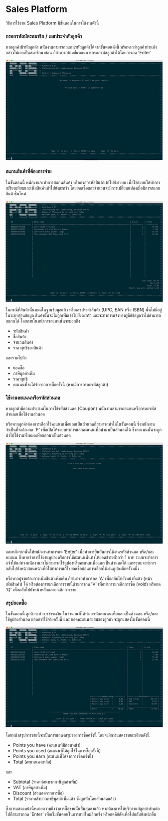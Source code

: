 # Sales Platform
วิธีการใช้งาน Sales Platform มีขั้นตอนในการใช้งานดังนี้

### กรอกรหัสบัตรสมาชิก / เลขประจำตัวลูกค้า
หากลูกค้ามีรหัสลูกค้า พนักงานสามารถสแกนรหัสลูกค้าได้จากขั้นตอนดังนี้ หรือหากว่าลูกค้าท่านดังกล่าวไม่เคยเป็นสมาชิกมาก่อน ก็สามารถข้ามขั้นตอนการกรอกรหัสลูกค้าได้โดยการกด 'Enter'

![](./src/platform1.png)

### สแกนสินค้าที่ต้องการจ่าย
ในขั้นตอนนี้ พนักงานจะทำการสแกนสินค้า หรือกรอกรหัสสินค้าเข้าไปยังระบบ เพื่อให้ระบบได้ทำการเปรียบเทียบและเพิ่มสินค้าเข้าไปยังตะกร้า โดยยอดซื้อและจำนวนจะมีการเปลี่ยนแปลงเมื่อมีการสแกนสินค้าชิ้นใหม่

![](./src/platform2.png)

ในกรณีที่สินค้านั้นหมดในฐานข้อมูลแล้ว หรือเลขประจำสินค้า (UPC, EAN หรือ ISBN) นั้นไม่มีอยู่ในระบบฐานข้อมูล สินค้านั้นจะไม่ถูกเพิ่มเข้าไปยังตะกร้า และจะทำการแจ้งทางผู้คีย์ข้อมูลว่าไม่สามารถสแกนได้
โดยภายในหน้าการสแกนนั้นจะบอกถึง

- รหัสสินค้า
- ชื่อสินค้า
- จำนวนสินค้า
- ราคาสุทธิของสินค้า

และรวมไปถึง

- ยอดซื้อ
- ภาษีมูลค่าเพิ่ม
- ราคาสุทธิ
- คะแนนที่จะได้รับจากการซื้อครั้งนี้ (หากมีการกรอกรหัสลูกค้า)

### ใช้งานคะแนนหรือรหัสส่วนลด
หากลูกค้ามีความประสงค์ในการใช้รหัสส่วนลด (Coupon) พนักงานสามารถสแกนหรือกรอกรหัสส่วนลดเพื่อใช้งานส่วนลด

หรือหากลูกค้าต้องการเลือกใช้คะแนนเพื่อแลกเป็นส่วนลดก็สามารถทำได้ในขั้นตอนนี้ ซึ่งพนักงานจำเป็นที่จะต้องกด 'P' เพื่อเปิดให้ระบบทำการแลกคะแนนเพื่อนำมาเป็นส่วนลดได้ ซึ่งคะแนนนั้นจะถูกนำไปใช้งานทั้งหมดเพื่อแลกมาเป็นส่วนลด

![](./src/platform3.png)

และหลังจากนั้นให้พนักงานทำการกด 'Enter' เพื่อทำการยืนยันการใช้งานรหัสส่วนลด หรือ/และ คะแนน
ซึ่งหากว่าการใช้งานคูปองหรือการใช้คะแนนนั้นทำให้ยอดชำระต่ำกว่า 1 บาท ระบบจะทำการแจ้งให้แก่ทางพนักงานว่าไม่สามารถใช้คูปองหรือคะแนนเพื่อแลกเป็นส่วนลดได้ และระบบจะทำการกลับไปยังหน้าก่อนหน้าเพื่อให้ทำการแก้ไขยอดซื้อก่อนการเลือกใช้งานคูปองอีกครั้งหนึ่ง

หรือหากผู้ขายต้องการเพิ่มสินค้าเพิ่มเติม ก็สามารถทำการกด 'A' เพื่อกลับไปยังหน้าที่แล้ว (หน้าเพิ่มสินค้า) ได้ หรือต้องการยกเลิกการขายนี้ด้วยการกด 'V' เพื่อทำการยกเลิกการซื้อ (void) หรือกด 'Q' เพื่อกลับไปยังหน้าหลักและยกเลิกการขาย

### สรุปยอดซื้อ
ในขั้นตอนนี้ ลูกค้าจะทำการชำระเงิน ในจำนวนที่ได้ทำการหักคะแนนเพื่อแลกเป็นส่วนลด หรือ/และ ใช้คูปองส่วนลด
ยอดการใช้จ่ายครั้งนี้ และ ยอดคะแนนสะสมของลูกค้า จะถูกแสดงในขั้นตอนนี้

![](./src/platform4.png)

โดยหน้าสรุปการขายนี้จะเป็นการแสดงสรุปของการซื้อครั้งนี้ โดยจะมีการแสดงรายละเอียดดังนี้

- Points you have (คะแนนที่มีก่อนหน้า)
- Points you used (คะแนนที่ได้ถูกใช้ในการซื้อครั้งนี้)
- Points you earn (คะแนนที่ได้จากการซื้อครั้งนี้)
- Total (คะแนนคงเหลือ)

และ
- Subtotal (ราคาก่อนบวกภาษีมูลค่าเพิ่ม)
- VAT (ภาษีมูลค่าเพิ่ม)
- Discount (ส่วนลดจากการซื้อ)
- Total (ราคาหลังบวกภาษีมูลค่าเพิ่มแล้ว ซึ่งถูกหักโดยส่วนลดแล้ว)

ซึ่งการแสดงหน้านี้หมายความถึงว่าการซื้อขายนั้นสิ้นสุดลงแล้ว หากต้องการให้บริการแก่ลูกค่าท่านต่อไปก็สามารถกด 'Enter' เพื่อเริ่มขั้นตอนในการขายใหม่อีกครั้ง หรือกดคีย์ลัดเพื่อไปกลับยังหน้าอื่น
